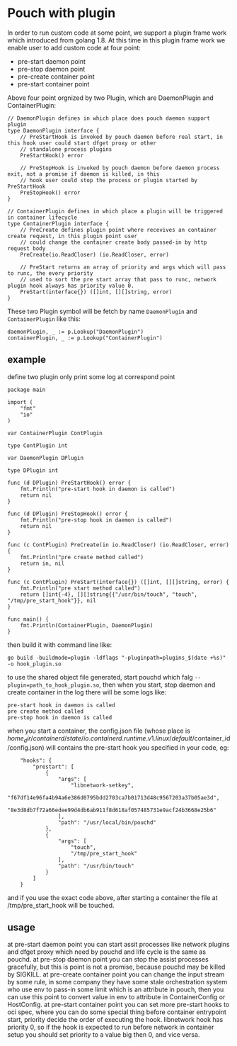 # Pouch with plugin
In order to run custom code at some point, we support a plugin frame work which introduced from golang 1.8. At this time in this plugin frame work we enable user to add custom code at four point:
* pre-start daemon point
* pre-stop daemon point
* pre-create container point
* pre-start container point

Above four point orgnized by two Plugin, which are DaemonPlugin and ContainerPlugin:
```
// DaemonPlugin defines in which place does pouch daemon support plugin
type DaemonPlugin interface {
	// PreStartHook is invoked by pouch daemon before real start, in this hook user could start dfget proxy or other
	// standalone process plugins
	PreStartHook() error

	// PreStopHook is invoked by pouch daemon before daemon process exit, not a promise if daemon is killed, in this
	// hook user could stop the process or plugin started by PreStartHook
	PreStopHook() error
}

// ContainerPlugin defines in which place a plugin will be triggered in container lifecycle
type ContainerPlugin interface {
	// PreCreate defines plugin point where recevives an container create request, in this plugin point user
	// could change the container create body passed-in by http request body
	PreCreate(io.ReadCloser) (io.ReadCloser, error)

	// PreStart returns an array of priority and args which will pass to runc, the every priority
	// used to sort the pre start array that pass to runc, network plugin hook always has priority value 0.
	PreStart(interface{}) ([]int, [][]string, error)
}

```
These two Plugin symbol will be fetch by name `DaemonPlugin` and `ContainerPlugin` like this:
```
daemonPlugin, _ := p.Lookup("DaemonPlugin")
containerPlugin, _ := p.Lookup("ContainerPlugin")
```

## example
define two plugin only print some log at correspond point
```
package main

import (
	"fmt"
	"io"
)

var ContainerPlugin ContPlugin

type ContPlugin int

var DaemonPlugin DPlugin

type DPlugin int

func (d DPlugin) PreStartHook() error {
	fmt.Println("pre-start hook in daemon is called")
	return nil
}

func (d DPlugin) PreStopHook() error {
	fmt.Println("pre-stop hook in daemon is called")
	return nil
}

func (c ContPlugin) PreCreate(in io.ReadCloser) (io.ReadCloser, error) {
	fmt.Println("pre create method called")
	return in, nil
}

func (c ContPlugin) PreStart(interface{}) ([]int, [][]string, error) {
	fmt.Println("pre start method called")
	return []int{-4}, [][]string{{"/usr/bin/touch", "touch", "/tmp/pre_start_hook"}}, nil
}

func main() {
	fmt.Println(ContainerPlugin, DaemonPlugin)
}
```
then build it with command line like:
```
go build -buildmode=plugin -ldflags "-pluginpath=plugins_$(date +%s)" -o hook_plugin.so
```
to use the shared object file generated, start pouchd which falg `--plugin=path_to_hook_plugin.so`, then when you start, stop daemon and create container in the log there will be some logs like:
```
pre-start hook in daemon is called
pre create method called
pre-stop hook in daemon is called
```
when you start a container, the config.json file (whose place is $home_dir/containerd/state/io.containerd.runtime.v1.linux/default/$container_id/config.json) will contains the pre-start hook you specified in your code, eg:
```
    "hooks": {
        "prestart": [
            {
                "args": [
                    "libnetwork-setkey",
                    "f67df14e96fa4b94a6e386d0795bdd2703ca7b01713d48c9567203a37b05ae3d",
                    "8e3d8db7f72a66edee99d4db6ab911f8d618af057485731e9acf24b3668e25b6"
                ],
                "path": "/usr/local/bin/pouchd"
            },
            {
                "args": [
                    "touch",
                    "/tmp/pre_start_hook"
                ],
                "path": "/usr/bin/touch"
            }
        ]
    }
```

and if you use the exact code above, after starting a container the file at /tmp/pre_start_hook will be touched.

## usage

at pre-start daemon point you can start assit processes like network plugins and dfget proxy which need by pouchd and life cycle is the same as pouchd.
at pre-stop daemon point you can stop the assist processes gracefully, but this is point is not a promise, because pouchd may be killed by SIGKILL.
at pre-create container point you can change the input stream by some rule, in some company they have some stale orchestration system who use env to pass-in some limit which is an attribute in pouch, then you can use this point to convert value in env to attribute in ContainerConfig or HostConfig.
at pre-start container point you can set more pre-start hooks to oci spec, where you can do some special thing before container entrypoint start, priority decide the order of executing the hook. libnetwork hook has priority 0, so if the hook is expected to run before network in container setup you should set priority to a value big then 0, and vice versa.